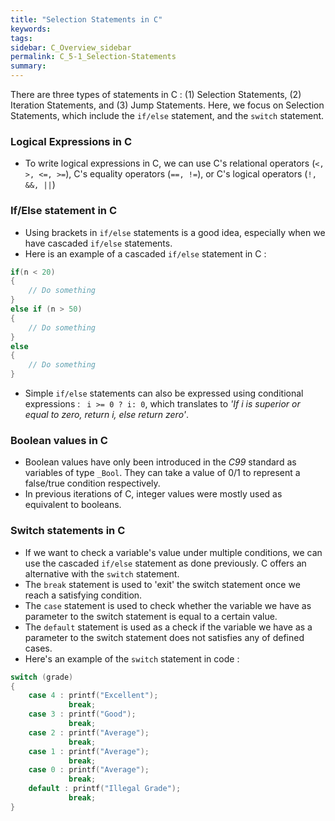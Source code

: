 ```yaml
---
title: "Selection Statements in C"
keywords:
tags:
sidebar: C_Overview_sidebar
permalink: C_5-1_Selection-Statements
summary:
---
```

There are three types of statements in C : (1) Selection Statements, (2) Iteration Statements, and (3) Jump Statements. Here, we focus on Selection Statements, which include the ```if/else``` statement, and the ```switch``` statement.

### Logical Expressions in C
- To write logical expressions in C, we can use C's relational operators (```<, >, <=, >=```), C's equality operators (```==, !=```), or C's logical operators (```!, &&, ||```)

### If/Else statement in C
- Using brackets in ```if/else``` statements is a good idea, especially when we have cascaded ```if/else``` statements.
- Here is an example of a cascaded ```if/else``` statement in C :

```c
if(n < 20)
{
    // Do something
}
else if (n > 50)
{
    // Do something
}
else
{
    // Do something
}
```

- Simple ```if/else``` statements can also be expressed using conditional expressions : ``` i >= 0 ? i: 0```, which translates to *'If i is superior or equal to zero, return i, else return zero'*.

### Boolean values in C
- Boolean values have only been introduced in the *C99* standard as variables of type ```_Bool```. They can take a value of 0/1 to represent a false/true condition respectively.
- In previous iterations of C, integer values were mostly used as equivalent to booleans.

### Switch statements in C
- If we want to check a variable's value under multiple conditions, we can use the cascaded ```if/else``` statement as done previously. C offers an alternative with the ```switch``` statement.
- The ```break``` statement is used to 'exit' the switch statement once we reach a satisfying condition.
- The ```case``` statement is used to check whether the variable we have as parameter to the switch statement is equal to a certain value.
- The ```default``` statement is used as a check if the variable we have as a parameter to the switch statement does not satisfies any of defined cases.
- Here's an example of the ```switch``` statement in code :

```c
switch (grade)
{
    case 4 : printf("Excellent");
             break;
    case 3 : printf("Good");
             break;
    case 2 : printf("Average");
             break;
    case 1 : printf("Average");
             break;
    case 0 : printf("Average");
             break;
    default : printf("Illegal Grade");
             break;
}
```
